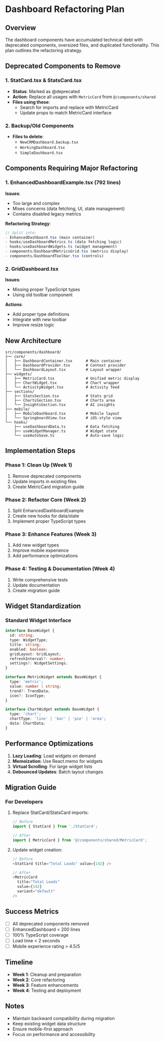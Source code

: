 # Dashboard Refactoring Plan

## Overview
The dashboard components have accumulated technical debt with deprecated components, oversized files, and duplicated functionality. This plan outlines the refactoring strategy.

## Deprecated Components to Remove

### 1. StatCard.tsx & StatsCard.tsx
- **Status**: Marked as @deprecated
- **Action**: Replace all usages with `MetricCard` from `@/components/shared`
- **Files using these**:
  - Search for imports and replace with MetricCard
  - Update props to match MetricCard interface

### 2. Backup/Old Components
- **Files to delete**:
  - `NewCRMDashboard.backup.tsx`
  - `WorkingDashboard.tsx`
  - `SimpleDashboard.tsx`

## Components Requiring Major Refactoring

### 1. EnhancedDashboardExample.tsx (792 lines)
**Issues**:
- Too large and complex
- Mixes concerns (data fetching, UI, state management)
- Contains disabled legacy metrics

**Refactoring Strategy**:
```typescript
// Split into:
- EnhancedDashboard.tsx (main container)
- hooks/useDashboardMetrics.ts (data fetching logic)
- hooks/useDashboardWidgets.ts (widget management)
- components/DashboardMetricsGrid.tsx (metrics display)
- components/DashboardToolbar.tsx (controls)
```

### 2. GridDashboard.tsx
**Issues**:
- Missing proper TypeScript types
- Using old toolbar component

**Actions**:
- Add proper type definitions
- Integrate with new toolbar
- Improve resize logic

## New Architecture

```
src/components/dashboard/
├── core/
│   ├── DashboardContainer.tsx      # Main container
│   ├── DashboardProvider.tsx       # Context provider
│   └── DashboardLayout.tsx         # Layout wrapper
├── widgets/
│   ├── MetricCard.tsx              # Unified metric display
│   ├── ChartWidget.tsx             # Chart wrapper
│   └── ActivityWidget.tsx          # Activity feed
├── sections/
│   ├── StatsSection.tsx            # Stats grid
│   ├── ChartsSection.tsx           # Charts area
│   └── InsightsSection.tsx         # AI insights
├── mobile/
│   ├── MobileDashboard.tsx         # Mobile layout
│   └── SpringboardView.tsx         # iOS-style view
└── hooks/
    ├── useDashboardData.ts         # Data fetching
    ├── useWidgetManager.ts         # Widget state
    └── useAutoSave.ts              # Auto-save logic
```

## Implementation Steps

### Phase 1: Clean Up (Week 1)
1. Remove deprecated components
2. Update imports in existing files
3. Create MetricCard migration guide

### Phase 2: Refactor Core (Week 2)
1. Split EnhancedDashboardExample
2. Create new hooks for data/state
3. Implement proper TypeScript types

### Phase 3: Enhance Features (Week 3)
1. Add new widget types
2. Improve mobile experience
3. Add performance optimizations

### Phase 4: Testing & Documentation (Week 4)
1. Write comprehensive tests
2. Update documentation
3. Create migration guide

## Widget Standardization

### Standard Widget Interface
```typescript
interface BaseWidget {
  id: string;
  type: WidgetType;
  title: string;
  enabled: boolean;
  gridLayout: GridLayout;
  refreshInterval?: number;
  settings?: WidgetSettings;
}

interface MetricWidget extends BaseWidget {
  type: 'metric';
  value: number | string;
  trend?: TrendData;
  icon?: IconType;
}

interface ChartWidget extends BaseWidget {
  type: 'chart';
  chartType: 'line' | 'bar' | 'pie' | 'area';
  data: ChartData;
}
```

## Performance Optimizations

1. **Lazy Loading**: Load widgets on demand
2. **Memoization**: Use React.memo for widgets
3. **Virtual Scrolling**: For large widget lists
4. **Debounced Updates**: Batch layout changes

## Migration Guide

### For Developers
1. Replace StatCard/StatsCard imports:
   ```typescript
   // Before
   import { StatCard } from './StatCard';
   
   // After
   import { MetricCard } from '@/components/shared/MetricCard';
   ```

2. Update widget creation:
   ```typescript
   // Before
   <StatCard title="Total Leads" value={142} />
   
   // After
   <MetricCard 
     title="Total Leads" 
     value={142}
     variant="default"
   />
   ```

## Success Metrics
- [ ] All deprecated components removed
- [ ] EnhancedDashboard < 200 lines
- [ ] 100% TypeScript coverage
- [ ] Load time < 2 seconds
- [ ] Mobile experience rating > 4.5/5

## Timeline
- **Week 1**: Cleanup and preparation
- **Week 2**: Core refactoring
- **Week 3**: Feature enhancements
- **Week 4**: Testing and deployment

## Notes
- Maintain backward compatibility during migration
- Keep existing widget data structure
- Ensure mobile-first approach
- Focus on performance and accessibility 